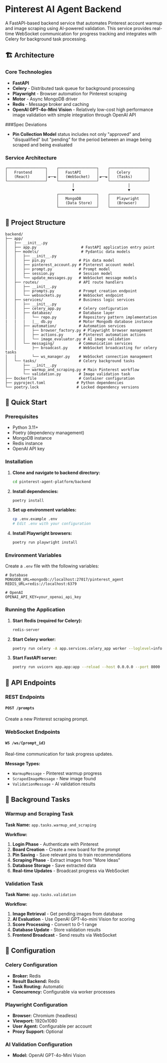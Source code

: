# Pinterest AI Agent Backend

A FastAPI-based backend service that automates Pinterest account warmup and image scraping using AI-powered validation. This service provides real-time WebSocket communication for progress tracking and integrates with Celery for background task processing.

## 🏗️ Architecture

### Core Technologies
- **FastAPI**
- **Celery** - Distributed task queue for background processing
- **Playwright** - Browser automation for Pinterest scraping
- **Motor** - Async MongoDB driver
- **Redis** - Message broker and caching
- **OpenAI GPT-4o-Mini Vision** - Relatively low-cost high performance image validation with simple integration through OpenAI API

###Spec Deviations
- **Pin Collection Model** status includes not only "approved" and "disqualified" but "pending" for the period between an image being scraped and being evaluated

### Service Architecture
```
┌─────────────────┐    ┌─────────────────┐    ┌─────────────────┐
│   Frontend      │    │   FastAPI       │    │   Celery        │
│   (React)       │◄──►│   (WebSocket)   │◄──►│   (Tasks)       │
└─────────────────┘    └─────────────────┘    └─────────────────┘
                              │                        │
                              ▼                        ▼
                       ┌─────────────────┐    ┌─────────────────┐
                       │   MongoDB       │    │   Playwright    │
                       │   (Data Store)  │    │   (Browser)     │
                       └─────────────────┘    └─────────────────┘
```

## 📁 Project Structure

```
backend/
├── app/
│   ├── __init__.py
│   ├── app.py                    # FastAPI application entry point
│   ├── models/                   # Pydantic data models
│   │   ├── __init__.py
│   │   ├── pin.py               # Pin data model
│   │   ├── pinterest_account.py # Pinterest account model
│   │   ├── prompt.py            # Prompt model
│   │   ├── session.py           # Session model
│   │   └── update_messages.py   # WebSocket message models
│   ├── routes/                  # API route handlers
│   │   ├── __init__.py
│   │   ├── prompts.py           # Prompt creation endpoint
│   │   └── websockets.py        # WebSocket endpoint
│   ├── services/                # Business logic services
│   │   ├── __init__.py
│   │   ├── celery_app.py        # Celery configuration
│   │   ├── database/            # Database layer
│   │   │   └── repo.py          # Repository pattern implementation
|   |   |   |__ db.py            # Motor Mongodb database instance
│   │   ├── automation/          # Automation services
│   │   │   ├── browser_factory.py # Playwright browser management
│   │   │   ├── actions.py       # Pinterest automation actions
│   │   │   └── image_evaluator.py # AI image validation
│   │   └── messaging/           # Communication services
│   │       ├── broadcast.py     # WebSocket broadcasting for celery tasks
│   │       └── ws_manager.py    # WebSocket connection management
│   └── tasks/                   # Celery background tasks
│       ├── __init__.py
│       ├── warmup_and_scraping.py # Main Pinterest workflow
│       └── validation.py        # Image validation task
├── Dockerfile                   # Container configuration
├── pyproject.toml              # Python dependencies
└── poetry.lock                 # Locked dependency versions
```

## 🚀 Quick Start

### Prerequisites
- Python 3.11+
- Poetry (dependency management)
- MongoDB instance
- Redis instance
- OpenAI API key

### Installation

1. **Clone and navigate to backend directory:**
   ```bash
   cd pinterest-agent-platform/backend
   ```

2. **Install dependencies:**
   ```bash
   poetry install
   ```

3. **Set up environment variables:**
   ```bash
   cp .env.example .env
   # Edit .env with your configuration
   ```

4. **Install Playwright browsers:**
   ```bash
   poetry run playwright install
   ```

### Environment Variables

Create a `.env` file with the following variables:

```env
# Database
MONGODB_URL=mongodb://localhost:27017/pinterest_agent
REDIS_URL=redis://localhost:6379

# OpenAI
OPENAI_API_KEY=your_openai_api_key
```

### Running the Application

1. **Start Redis (required for Celery):**
   ```bash
   redis-server
   ```

2. **Start Celery worker:**
   ```bash
   poetry run celery -A app.services.celery_app worker --loglevel=info
   ```

3. **Start FastAPI server:**
   ```bash
   poetry run uvicorn app.app:app --reload --host 0.0.0.0 --port 8000
   ```

## 🔌 API Endpoints

### REST Endpoints

#### `POST /prompts`
Create a new Pinterest scraping prompt.

### WebSocket Endpoints

#### `WS /ws/{prompt_id}`
Real-time communication for task progress updates.

**Message Types:**
- `WarmupMessage` - Pinterest warmup progress
- `ScrapedImageMessage` - New image found
- `ValidationMessage` - AI validation results

## 🔄 Background Tasks

### Warmup and Scraping Task
**Task Name:** `app.tasks.warmup_and_scraping`

**Workflow:**
1. **Login Phase** - Authenticate with Pinterest
2. **Board Creation** - Create a new board for the prompt
3. **Pin Saving** - Save relevant pins to train recommendations
4. **Scraping Phase** - Extract images from "More Ideas"
5. **Database Storage** - Save extracted data
6. **Real-time Updates** - Broadcast progress via WebSocket

### Validation Task
**Task Name:** `app.tasks.validation`

**Workflow:**
1. **Image Retrieval** - Get pending images from database
2. **AI Evaluation** - Use OpenAI GPT-4o-mini Vision for scoring
3. **Score Processing** - Convert to 0-1 range
4. **Database Update** - Store validation results
5. **Frontend Broadcast** - Send results via WebSocket

## 🔧 Configuration

### Celery Configuration
- **Broker:** Redis
- **Result Backend:** Redis
- **Task Routing:** Automatic
- **Concurrency:** Configurable via worker processes

### Playwright Configuration
- **Browser:** Chromium (headless)
- **Viewport:** 1920x1080
- **User Agent:** Configurable per account
- **Proxy Support:** Optional

### AI Validation Configuration
- **Model:** OpenAI GPT-4o-Mini Vision
